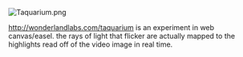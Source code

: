 ![Taquarium.png](/blog_image/Taquarium.png)

http://wonderlandlabs.com/taquarium is an experiment in web canvas/easel. the rays of light that flicker are actually mapped to the highlights read off of the video image in real time.